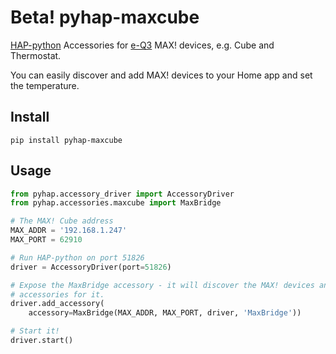 # Beta! pyhap-maxcube
[HAP-python](https://github.com/ikalchev/HAP-python) Accessories for [e-Q3](https://www.eq-3.com) MAX! devices, e.g. Cube and Thermostat.

You can easily discover and add MAX! devices to your Home app and set the temperature.

## Install
`pip install pyhap-maxcube`

## Usage

```python
from pyhap.accessory_driver import AccessoryDriver
from pyhap.accessories.maxcube import MaxBridge

# The MAX! Cube address
MAX_ADDR = '192.168.1.247'
MAX_PORT = 62910

# Run HAP-python on port 51826
driver = AccessoryDriver(port=51826)

# Expose the MaxBridge accessory - it will discover the MAX! devices and create
# accessories for it.
driver.add_accessory(
    accessory=MaxBridge(MAX_ADDR, MAX_PORT, driver, 'MaxBridge'))

# Start it!
driver.start()
```
